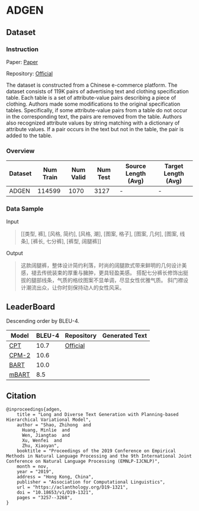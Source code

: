 # ADGEN

## Dataset

### Instruction

Paper: [Paper](https://arxiv.org/abs/1908.06605)

Repository: [Official](https://github.com/ZhihongShao/Planning-based-Hierarchical-Variational-Model)

The dataset is constructed from a Chinese e-commerce platform. The dataset consists of 119K pairs of advertising text and clothing specification table. Each table is a set of attribute-value pairs describing a piece of clothing. Authors made some modifications to the original specification tables. Specifically, if some attribute-value pairs from a table do not occur in the corresponding text, the pairs are removed from the table. Authors also recognized attribute values by string matching with a dictionary of attribute values. If a pair occurs in the text but not in the table, the pair is added to the table.

### Overview

| Dataset | Num Train | Num Valid | Num Test | Source Length (Avg) | Target Length (Avg) |
| ------- | --------- | --------- | -------- | ------------------- | ------------------- |
| ADGEN   | 114599    | 1070      | 3127     | -                   | -                   |

### Data Sample

Input

>[[类型, 裤], [风格, 简约], [风格, 潮], [图案, 格子], [图案, 几何], [图案, 线条], [裤长, 七分裤], [裤型, 阔腿裤]]

Output

>这款阔腿裤，整体设计简约利落，时尚的阔腿款式带来鲜明的几何设计美感，褪去传统装束的厚重与臃肿，更具轻盈美感。 搭配七分裤长修饰出挺拔的腿部线条，气质的格纹图案不显单调，尽显女性优雅气质。 斜门襟设计潮流出众，让你时刻保持动人的女性风采。

## LeaderBoard

Descending order by BLEU-4.

| Model                                     | BLEU-4 | Repository                                 | Generated Text |
| ----------------------------------------- | ------ | ------------------------------------------ | -------------- |
| [CPT](https://arxiv.org/abs/2109.05729)   | $10.7$ | [Official](https://github.com/fastnlp/CPT) |                |
| [CPM-2](https://arxiv.org/abs/2109.05729) | $10.6$ |                                            |                |
| [BART](https://arxiv.org/abs/2109.05729)  | $10.0$ |                                            |                |
| [mBART](https://arxiv.org/abs/2109.05729) | $8.5$  |                                            |                |

## Citation

```@inproceedings{adgen,
@inproceedings{adgen,
    title = "Long and Diverse Text Generation with Planning-based Hierarchical Variational Model",
    author = "Shao, Zhihong  and
      Huang, Minlie  and
      Wen, Jiangtao  and
      Xu, Wenfei  and
      Zhu, Xiaoyan",
    booktitle = "Proceedings of the 2019 Conference on Empirical Methods in Natural Language Processing and the 9th International Joint Conference on Natural Language Processing (EMNLP-IJCNLP)",
    month = nov,
    year = "2019",
    address = "Hong Kong, China",
    publisher = "Association for Computational Linguistics",
    url = "https://aclanthology.org/D19-1321",
    doi = "10.18653/v1/D19-1321",
    pages = "3257--3268",
}
```